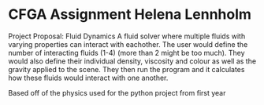 # CFGA Assignment Helena Lennholm

Project Proposal:
Fluid Dynamics
A fluid solver where multiple fluids with varying properties can interact with eachother. The user would define the number of interacting fluids (1-4) (more than 2 might be too much). They would also define their individual density, viscosity and colour as well as the gravity applied to the scene. They then run the program and it calculates how these fluids would interact with one another.

Based off of the physics used for the python project from first year 
